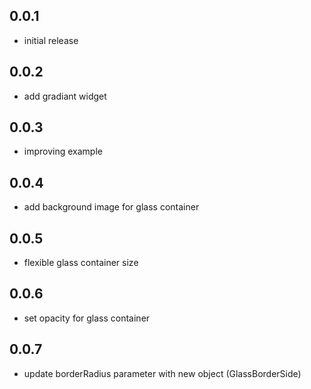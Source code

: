 ## 0.0.1
* initial release

## 0.0.2
* add gradiant widget

## 0.0.3
* improving example

## 0.0.4
* add background image for glass container

## 0.0.5
* flexible glass container size

## 0.0.6
* set opacity for glass container

## 0.0.7
* update borderRadius parameter with new object (GlassBorderSide)